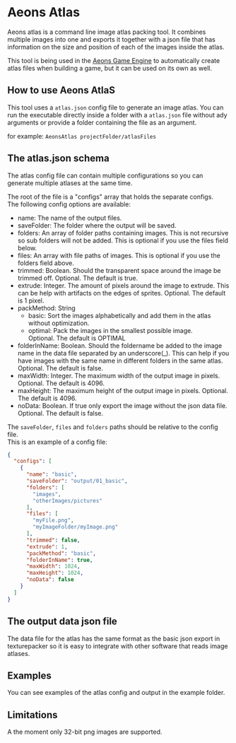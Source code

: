 # Aeons Atlas

Aeons atlas is a command line image atlas packing tool. It combines multiple images into one and exports it together with a json file that has information on the size and position of each of the images inside the atlas.

This tool is being used in the [Aeons Game Engine](https://github.com/codescapade/aeons) to automatically create atlas files when building a game, but it can be used on its own as well.

## How to use Aeons AtlaS
This tool uses a `atlas.json` config file to generate an image atlas. You can run the executable directly inside a folder with a `atlas.json` file without ady arguments or provide a folder containing the file as an argument.

for example: `AeonsAtlas projectFolder/atlasFiles`

## The atlas.json schema
The atlas config file can contain multiple configurations so you can generate multiple atlases at the same time.

The root of the file is a "configs" array that holds the separate configs.  
The following config options are available:

- name: The name of the output files.
- saveFolder: The folder where the output will be saved.
- folders: An array of folder paths containing images. This is not recursive so sub folders will not be added. This is optional if you use the files field below.
- files: An array with file paths of images. This is optional if you use the folders field above.
- trimmed: Boolean. Should the transparent space around the image be trimmed off. Optional. The default is true.
- extrude: Integer. The amount of pixels around the image to extrude. This can be help with artifacts on the edges of sprites. Optional. The default is 1 pixel.
- packMethod: String
  - basic: Sort the images alphabetically and add them in the atlas without optimization.
  - optimal: Pack the images in the smallest possible image.  
  Optional. The default is OPTIMAL
- folderInName: Boolean. Should the foldername be added to the image name in the data file separated by an underscore(_). This can help if you have images with the same name in different folders in the same atlas. Optional. The default is false.
- maxWidth: Integer. The maximum width of the output image in pixels. Optional. The default is 4096.
- maxHeight: The maximum height of the output image in pixels. Optional. The default is 4096.
- noData: Boolean. If true only export the image without the json data file. Optional. The default is false.

The `saveFolder`, `files` and `folders` paths should be relative to the config file.   
This is an example of a config file:
``` json
{
  "configs": [
    {
      "name": "basic",
      "saveFolder": "output/01_basic",
      "folders": [
        "images",
        "otherImages/pictures"
      ],
      "files": [
        "myFile.png",
        "myImageFolder/myImage.png"
      ],
      "trimmed": false,
      "extrude": 1,
      "packMethod": "basic",
      "folderInName": true,
      "maxWidth": 1024,
      "maxHeight": 1024,
      "noData": false
    }
  ]
}
```

## The output data json file
The data file for the atlas has the same format as the basic json export in texturepacker so it is easy to integrate with other software that reads image atlases.

## Examples
You can see examples of the atlas config and output in the example folder.

## Limitations
A the moment only 32-bit png images are supported. 